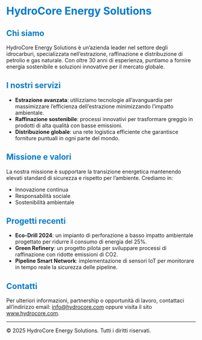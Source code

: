# <span style="color:#007ACC">HydroCore Energy Solutions</span>

## <span style="color:#007ACC">Chi siamo</span>
HydroCore Energy Solutions è un’azienda leader nel settore degli idrocarburi, specializzata nell’estrazione, raffinazione e distribuzione di petrolio e gas naturale. Con oltre 30 anni di esperienza, puntiamo a fornire energia sostenibile e soluzioni innovative per il mercato globale.

## <span style="color:#007ACC">I nostri servizi</span>
- **Estrazione avanzata**: utilizziamo tecnologie all’avanguardia per massimizzare l’efficienza dell’estrazione minimizzando l’impatto ambientale.
- **Raffinazione sostenibile**: processi innovativi per trasformare greggio in prodotti di alta qualità con basse emissioni.
- **Distribuzione globale**: una rete logistica efficiente che garantisce forniture puntuali in ogni parte del mondo.

## <span style="color:#007ACC">Missione e valori</span>
La nostra missione è supportare la transizione energetica mantenendo elevati standard di sicurezza e rispetto per l’ambiente. Crediamo in:
- Innovazione continua
- Responsabilità sociale
- Sostenibilità ambientale

## <span style="color:#007ACC">Progetti recenti</span>
- **Eco-Drill 2024**: un impianto di perforazione a basso impatto ambientale progettato per ridurre il consumo di energia del 25%.
- **Green Refinery**: un progetto pilota per sviluppare processi di raffinazione con ridotte emissioni di CO2.
- **Pipeline Smart Network**: implementazione di sensori IoT per monitorare in tempo reale la sicurezza delle pipeline.

## <span style="color:#007ACC">Contatti</span>
Per ulteriori informazioni, partnership o opportunità di lavoro, contattaci all’indirizzo email: info@hydrocore.com oppure visita il sito www.hydrocore.com.

---

© 2025 HydroCore Energy Solutions. Tutti i diritti riservati.

